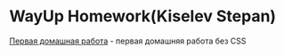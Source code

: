 # WayUp Homework(Kiselev Stepan)
[Первая домашная работа](https://stepashka1999.github.io/WUHomework/First_HomeWork/ "Первое дз(Без CSS)") - первая домашняя работа без CSS
